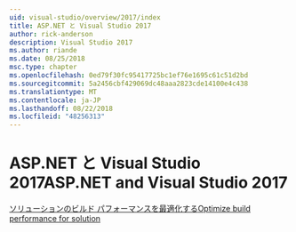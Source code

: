 ```yaml
---
uid: visual-studio/overview/2017/index
title: ASP.NET と Visual Studio 2017
author: rick-anderson
description: Visual Studio 2017
ms.author: riande
ms.date: 08/25/2018
msc.type: chapter
ms.openlocfilehash: 0ed79f30fc95417725bc1ef76e1695c61c51d2bd
ms.sourcegitcommit: 5a2456cbf429069dc48aaa2823cde14100e4c438
ms.translationtype: MT
ms.contentlocale: ja-JP
ms.lasthandoff: 08/22/2018
ms.locfileid: "48256313"
---
```

<a name="aspnet-and-visual-studio-2017"></a><span data-ttu-id="de72b-103">ASP.NET と Visual Studio 2017</span><span class="sxs-lookup"><span data-stu-id="de72b-103">ASP.NET and Visual Studio 2017</span></span>
====================

[<span data-ttu-id="de72b-104">ソリューションのビルド パフォーマンスを最適化する</span><span class="sxs-lookup"><span data-stu-id="de72b-104">Optimize build performance for solution</span></span>](xref:visual-studio/overview/2017/optimize-build-perf)